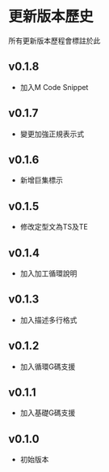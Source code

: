 # 更新版本歷史

所有更新版本歷程會標註於此

## v0.1.8

- 加入M Code Snippet

## v0.1.7

- 變更加強正規表示式

## v0.1.6

- 新增巨集標示

## v0.1.5

- 修改定型文為TS及TE

## v0.1.4

- 加入加工循環說明

## v0.1.3

- 加入描述多行格式

## v0.1.2

- 加入循環G碼支援

## v0.1.1

- 加入基礎G碼支援

## v0.1.0

- 初始版本